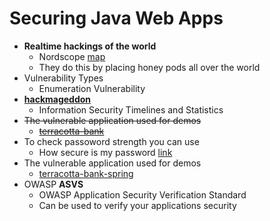 # Securing Java Web Apps

* __Realtime hackings of the world__ 
    * Nordscope [map](http://map.norsecorp.com/#/)
    * They do this by placing honey pods all over the world
* Vulnerability Types
    * Enumeration Vulnerability 
* __[hackmageddon](https://www.hackmageddon.com/)__
    * Information Security Timelines and Statistics
* ~~The vulnerable application used for demos~~
    * ~~[terracotta-bank](https://github.com/jzheaux/terracotta-bank)~~
* To check passoword strength you can use
    * How secure is my password [link](https://howsecureismypassword.net/)
* The vulnerable application used for demos
    * [terracotta-bank-spring](https://github.com/jzheaux/terracotta-bank-spring)
* OWASP __ASVS__
    * OWASP Application Security Verification Standard
    * Can be used to verify your applications security



